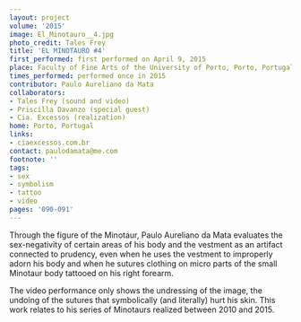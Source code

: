 ```yaml
---
layout: project
volume: '2015'
image: El_Minotauro__4.jpg
photo_credit: Tales Frey
title: 'EL MINOTAURO #4'
first_performed: first performed on April 9, 2015
place: Faculty of Fine Arts of the University of Porto, Porto, Portugal
times_performed: performed once in 2015
contributor: Paulo Aureliano da Mata
collaborators:
- Tales Frey (sound and video)
- Priscilla Davanzo (special guest)
- Cia. Excessos (realization)
home: Porto, Portugal
links:
- ciaexcessos.com.br
contact: paulodamata@me.com
footnote: ''
tags:
- sex
- symbolism
- tattoo
- video
pages: '090-091'
---
```


Through the figure of the Minotaur, Paulo Aureliano da Mata evaluates the sex-negativity of certain areas of his body and the vestment as an artifact connected to prudency, even when he uses the vestment to improperly adorn his body and when he sutures clothing on micro parts of the small Minotaur body tattooed on his right forearm.

The video performance only shows the undressing of the image, the undoing of the sutures that symbolically (and literally) hurt his skin. This work relates to his series of Minotaurs realized between 2010 and 2015.
